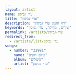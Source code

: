 ```yaml
---
layout: artist
name: עדי גביסון
title: "עדי גביסון"
description: "דף האמן עדי גביסון"
keywords: "שירים, מוזיקה, עדי גביסון"
permalink: /artists/עדי-גביסון
redirect_from:
  - /artists/list/עדי גביסון
songs:
  - number: "32981"
    name: "כולם רוצים"
    album: "סינגלים"
    artist: "עדי גביסון"
---
```

